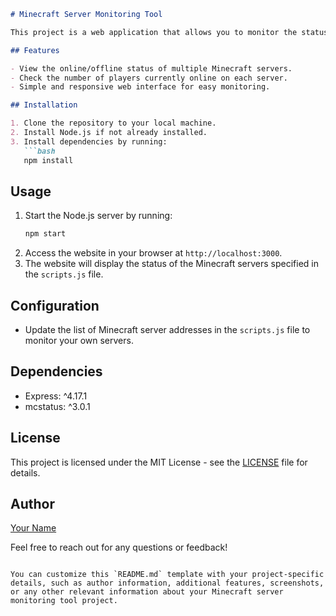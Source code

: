 
```markdown
# Minecraft Server Monitoring Tool

This project is a web application that allows you to monitor the status of multiple Minecraft servers. The application consists of a frontend interface built with HTML, CSS, and JavaScript, and a backend server implemented using Node.js to query the status of Minecraft servers.

## Features

- View the online/offline status of multiple Minecraft servers.
- Check the number of players currently online on each server.
- Simple and responsive web interface for easy monitoring.

## Installation

1. Clone the repository to your local machine.
2. Install Node.js if not already installed.
3. Install dependencies by running:
   ```bash
   npm install
   ```

## Usage

1. Start the Node.js server by running:
   ```bash
   npm start
   ```
2. Access the website in your browser at `http://localhost:3000`.
3. The website will display the status of the Minecraft servers specified in the `scripts.js` file.

## Configuration

- Update the list of Minecraft server addresses in the `scripts.js` file to monitor your own servers.

## Dependencies

- Express: ^4.17.1
- mcstatus: ^3.0.1

## License

This project is licensed under the MIT License - see the [LICENSE](LICENSE) file for details.

## Author

[Your Name](https://github.com/yourusername)

Feel free to reach out for any questions or feedback!
```

You can customize this `README.md` template with your project-specific details, such as author information, additional features, screenshots, or any other relevant information about your Minecraft server monitoring tool project.
